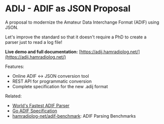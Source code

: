 # ADIJ - ADIF as JSON Proposal

A proposal to modernize the Amateur Data Interchange Format (ADIF) using JSON.

Let's improve the standard so that it doesn't require a PhD to create a parser just to read a log file!

**Live demo and full documentation:** [https://adij.hamradiolog.net/](https://adij.hamradiolog.net/)

Features:

- Online ADIF ↔ JSON conversion tool
- REST API for programmatic conversion
- Complete specification for the new .adij format

Related:

- [World's Fastest ADIF Parser](https://github.com/hamradiolog-net/adif-parser)
- [Go ADIF Specification](https://github.com/hamradiolog-net/adif-spec/)
- [hamradiolog-net/adif-benchmark](https://github.com/hamradiolog-net/adif-benchmark): ADIF Parsing Benchmarks
